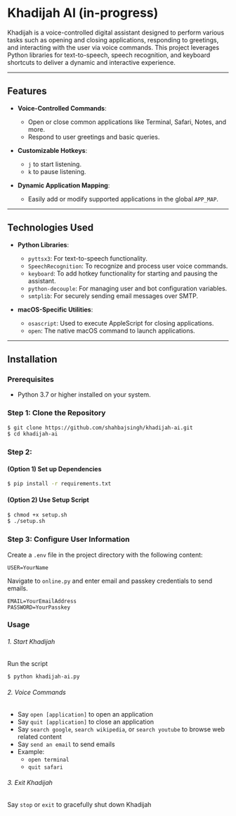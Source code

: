 # Khadijah AI (in-progress)

Khadijah is a voice-controlled digital assistant designed to perform various tasks such as opening and closing applications, responding to greetings, and interacting with the user via voice commands. This project leverages Python libraries for text-to-speech, speech recognition, and keyboard shortcuts to deliver a dynamic and interactive experience.

---

## Features

- **Voice-Controlled Commands**: 
  - Open or close common applications like Terminal, Safari, Notes, and more.
  - Respond to user greetings and basic queries.
  
- **Customizable Hotkeys**:
  - `j` to start listening.
  - `k` to pause listening.

- **Dynamic Application Mapping**:
  - Easily add or modify supported applications in the global `APP_MAP`.

---

## Technologies Used

- **Python Libraries**:
  - `pyttsx3`: For text-to-speech functionality.
  - `SpeechRecognition`: To recognize and process user voice commands.
  - `keyboard`: To add hotkey functionality for starting and pausing the assistant.
  - `python-decouple`: For managing user and bot configuration variables.
  - `smtplib`: For securely sending email messages over SMTP.

- **macOS-Specific Utilities**:
  - `osascript`: Used to execute AppleScript for closing applications.
  - `open`: The native macOS command to launch applications.

---

## Installation

### Prerequisites
- Python 3.7 or higher installed on your system.

### Step 1: Clone the Repository
```bash
$ git clone https://github.com/shahbajsingh/khadijah-ai.git
$ cd khadijah-ai
```

### Step 2: 
#### (Option 1) Set up Dependencies
```bash
$ pip install -r requirements.txt
```
#### (Option 2) Use Setup Script
```bash
$ chmod +x setup.sh
$ ./setup.sh
```

### Step 3: Configure User Information
Create a `.env` file in the project directory with the following content:
```env
USER=YourName
```
Navigate to `online.py` and enter email and passkey credentials to send emails.
```online
EMAIL=YourEmailAddress
PASSWORD=YourPasskey
```


### Usage

###### 1. Start Khadijah

Run the script
```bash
$ python khadijah-ai.py
```
###### 2. Voice Commands

* Say `open [application]` to open an application
* Say `quit [application]` to close an application
* Say `search google`, `search wikipedia`, or `search youtube` to browse web related content
* Say `send an email` to send emails
* Example:
    * `open terminal`
    * `quit safari`

###### 3. Exit Khadijah
Say `stop` or `exit` to gracefully shut down Khadijah
